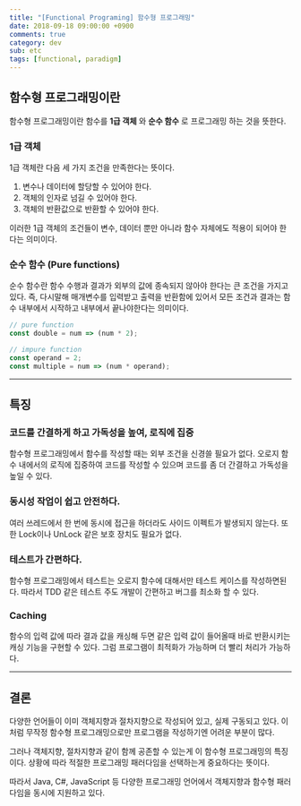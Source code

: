 ```yaml
---
title: "[Functional Programing] 함수형 프로그래밍"
date: 2018-09-18 09:00:00 +0900
comments: true
category: dev
sub: etc
tags: [functional, paradigm]
---
```


## 함수형 프로그래밍이란

함수형 프로그래밍이란 함수를 **1급 객체** 와 **순수 함수** 로 프로그래밍 하는 것을 뜻한다.

### 1급 객체
1급 객체란 다음 세 가지 조건을 만족한다는 뜻이다.
1. 변수나 데이터에 할당할 수 있어야 한다.
2. 객체의 인자로 넘길 수 있어야 한다.
3. 객체의 반환값으로 반환할 수 있어야 한다.

이러한 1급 객체의 조건들이 변수, 데이터 뿐만 아니라 함수 자체에도 적용이 되어야 한다는 의미이다.

### 순수 함수 (Pure functions)
순수 함수란 함수 수행과 결과가 외부의 값에 종속되지 않아야 한다는 큰 조건을 가지고있다.
즉, 다시말해 매개변수를 입력받고 출력을 반환함에 있어서 모든 조건과 결과는 함수 내부에서 시작하고 내부에서 끝나야한다는 의미이다.

```js
// pure function
const double = num => (num * 2);

// impure function
const operand = 2;
const multiple = num => (num * operand);
```

---

## 특징

### 코드를 간결하게 하고 가독성을 높여, 로직에 집중
함수형 프로그래밍에서 함수를 작성할 때는 외부 조건을 신경쓸 필요가 없다.
오로지 함수 내에서의 로직에 집중하여 코드를 작성할 수 있으며
코드를 좀 더 간결하고 가독성을 높일 수 있다.

### 동시성 작업이 쉽고 안전하다.
여러 쓰레드에서 한 번에 동시에 접근을 하더라도 사이드 이펙트가 발생되지 않는다.
또한 Lock이나 UnLock 같은 보호 장치도 필요가 없다.

### 테스트가 간편하다.
함수형 프로그래밍에서 테스트는 오로지 함수에 대해서만 테스트 케이스를 작성하면된다.
따라서 TDD 같은 테스트 주도 개발이 간편하고 버그를 최소화 할 수 있다.

### Caching
함수의 입력 값에 따라 결과 값을 캐싱해 두면
같은 입력 값이 들어올때 바로 반환시키는 캐싱 기능을 구현할 수 있다.
그럼 프로그램이 최적화가 가능하며 더 빨리 처리가 가능하다.

---

## 결론

다양한 언어들이 이미 객체지향과 절차지향으로 작성되어 있고, 실제 구동되고 있다.
이처럼 무작정 함수형 프로그래밍으로만 프로그램을 작성하기엔 어려운 부분이 많다.

그러나 객체지향, 절차지향과 같이 함께 공존할 수 있는게 이 함수형 프로그래밍의 특징이다.
상황에 따라 적절한 프로그래밍 패러다임을 선택하는게 중요하다는 뜻이다.

따라서 Java, C#, JavaScript 등 다양한 프로그래밍 언어에서 객체지향과 함수형 패러다임을
동시에 지원하고 있다.
